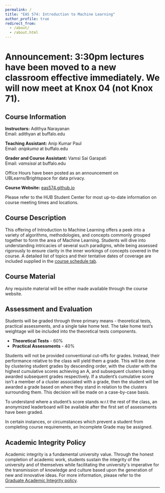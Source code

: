 ```yaml
---
permalink: /
title: "EAS 574: Introduction to Machine Learning"
author_profile: true
redirect_from: 
  - /about/
  - /about.html
---
```



# Announcement: 3:30pm lectures have been moved to a new classroom effective immediately. We will now meet at Knox 04 (not Knox 71). 




## Course Information
**Instructors:** Adithya Narayanan  
Email: adithyan at buffalo.edu

**Teaching Assistant:** Anip Kumar Paul  
Email: *anipkuma* at buffalo.edu  

**Grader and Course Assistant:** Vamsi Sai Garapati  
Email: *vamsisai* at buffalo.edu 

Office Hours have been posted as an announcement on UBLearns/Brightspace for data privacy.

**Course Website:** [eas574.github.io](eas574.github.io)  

Please refer to the HUB Student Center for most up-to-date information on course meeting times and locations. 


## Course Description
This offering of Introduction to Machine Learning offers a peek into a variety of algorithms, methodologies, and concepts commonly grouped together to form the area of Machine Learning. Students will dive into understanding intricacies of several such paradigms, while being assessed rigorously to ensure clarity in the inner workings of concepts covered in the course. A detailed list of topics and their tentative dates of coverage are included supplied in the [course schedule tab](https://eas574.github.io/schedule/).


## Course Material
Any requisite material will be either made available through the course website.


## Assessment and Evaluation
Students will be graded through three primary means - theoretical tests, practical assessments, and a single take home test. The take home test’s weightage will be included into the theoretical tests components.

- **Theoretical Tests** - 60%  
- **Practical Assessments** - 40%  

Students will not be provided conventional cut-offs for grades. Instead, their performance relative to the class will yield them a grade. This will be done by clustering student grades by descending order, with the cluster with the highest cumulative scores achieving an A, and subsequent clusters being awarded subsequent grades respectively. If a student’s cumulative score isn’t a member of a cluster associated with a grade, then the student will be awarded a grade based on where they stand in relation to the clusters surrounding them. This decision will be made on a case-by-case basis. 

To understand where a student’s score stands w.r.t the rest of the class, an anonymized leaderboard will be available after the first set of assessments have been graded. 

In certain instances, or circumstances which prevent a student from completing course requirements, an Incomplete Grade may be assigned.  


## Academic Integrity Policy
Academic integrity is a fundamental university value. Through the honest completion of academic work, students sustain the integrity of the university and of themselves while facilitating the university's imperative for the transmission of knowledge and culture based upon the generation of new and innovative ideas. For more information, please refer to the [Graduate Academic Integrity policy](https://www.buffalo.edu/grad/succeed/current-students/policy-library.html#academic-integrity).

---


